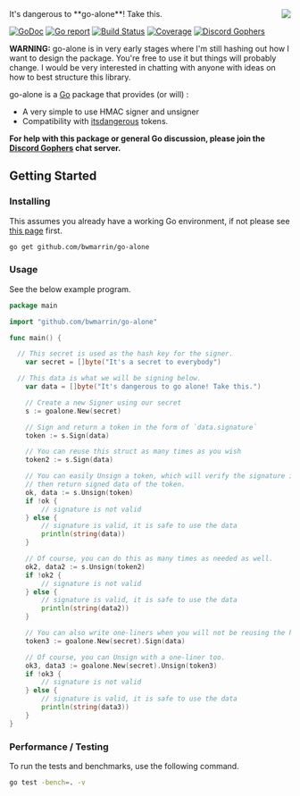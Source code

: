 <img align="right" src="http://vignette1.wikia.nocookie.net/zelda/images/2/28/Hyrule_Warriors_Hylian_Sword_8-Bit_Wooden_Sword_(8-bit_Hylian_Sword).png">
It's dangerous to **go-alone**! Take this.

[![GoDoc](https://godoc.org/github.com/bwmarrin/go-alone?status.svg)](https://godoc.org/github.com/bwmarrin/go-alone) [![Go report](http://goreportcard.com/badge/bwmarrin/go-alone)](http://goreportcard.com/report/bwmarrin/go-alone) [![Build Status](https://travis-ci.org/bwmarrin/go-alone.svg?branch=master)](https://travis-ci.org/bwmarrin/go-alone) [![Coverage](http://gocover.io/_badge/github.com/bwmarrin/go-alone)](https://gocover.io/github.com/bwmarrin/go-alone) [![Discord Gophers](https://img.shields.io/badge/Discord%20Gophers-%23info-blue.svg)](https://discord.gg/0f1SbxBZjYq9jLBk)

**WARNING:** go-alone is in very early stages where I'm still hashing out how I
want to design the package.  You're free to use it but things will probably 
change.  I would be very interested in chatting with anyone with ideas on how
to best structure this library.

go-alone is a [Go](https://golang.org/) package that provides (or will) :
* A very simple to use HMAC signer and unsigner
* Compatibility with [itsdangerous](https://pythonhosted.org/itsdangerous/) tokens.

**For help with this package or general Go discussion, please join the [Discord 
Gophers](https://discord.gg/0f1SbxBZjYq9jLBk) chat server.**

## Getting Started

### Installing

This assumes you already have a working Go environment, if not please see
[this page](https://golang.org/doc/install) first.

```sh
go get github.com/bwmarrin/go-alone
```

### Usage

See the below example program.

```go
package main

import "github.com/bwmarrin/go-alone"

func main() {

  // This secret is used as the hash key for the signer.
	var secret = []byte("It's a secret to everybody")

  // This data is what we will be signing below.
	var data = []byte("It's dangerous to go alone! Take this.")

	// Create a new Signer using our secret
	s := goalone.New(secret)

	// Sign and return a token in the form of `data.signature`
	token := s.Sign(data)

	// You can reuse this struct as many times as you wish
	token2 := s.Sign(data)

	// You can easily Unsign a token, which will verify the signature is valid
	// then return signed data of the token.
	ok, data := s.Unsign(token)
	if !ok {
		// signature is not valid
	} else {
		// signature is valid, it is safe to use the data
		println(string(data))
	}

	// Of course, you can do this as many times as needed as well.
	ok2, data2 := s.Unsign(token2)
	if !ok2 {
		// signature is not valid
	} else {
		// signature is valid, it is safe to use the data
		println(string(data2))
	}

	// You can also write one-liners when you will not be reusing the hash.
	token3 := goalone.New(secret).Sign(data)

	// Of course, you can Unsign with a one-liner too.
	ok3, data3 := goalone.New(secret).Unsign(token3)
	if !ok3 {
		// signature is not valid
	} else {
		// signature is valid, it is safe to use the data
		println(string(data3))
	}
}
```



### Performance / Testing

To run the tests and benchmarks, use the following command.

```sh
go test -bench=. -v
```
